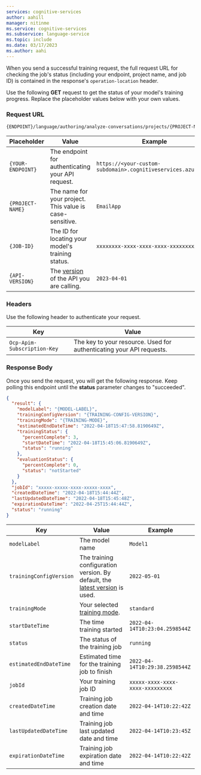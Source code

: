 ```yaml
---
services: cognitive-services
author: aahill
manager: nitinme
ms.service: cognitive-services
ms.subservice: language-service
ms.topic: include
ms.date: 03/17/2023
ms.author: aahi
---
```


When you send a successful training request, the full request URL for checking the job's status (including your endpoint, project name, and job ID) is contained in the response's `operation-location` header. 

Use the following **GET** request to get the status of your model's training progress. Replace the placeholder values below with your own values. 

### Request URL

```rest
{ENDPOINT}/language/authoring/analyze-conversations/projects/{PROJECT-NAME}/train/jobs/{JOB-ID}?api-version={API-VERSION}
```

|Placeholder  |Value  | Example |
|---------|---------|---------|
|`{YOUR-ENDPOINT}`     | The endpoint for authenticating your API request.   | `https://<your-custom-subdomain>.cognitiveservices.azure.com` |
|`{PROJECT-NAME}`     | The name for your project. This value is case-sensitive.   | `EmailApp` |
|`{JOB-ID}`     | The ID for locating your model's training status.  | `xxxxxxxx-xxxx-xxxx-xxxx-xxxxxxxxxxxxx` |
|`{API-VERSION}`     | The [version](../../../concepts/model-lifecycle.md#api-versions) of the API you are calling. | `2023-04-01` |

### Headers

Use the following header to authenticate your request. 

|Key|Value|
|--|--|
|`Ocp-Apim-Subscription-Key`| The key to your resource. Used for authenticating your API requests.|


### Response Body

Once you send the request, you will get the following response. Keep polling this endpoint until the **status** parameter changes to "succeeded". 

```json
{
  "result": {
    "modelLabel": "{MODEL-LABEL}",
    "trainingConfigVersion": "{TRAINING-CONFIG-VERSION}",
    "trainingMode": "{TRAINING-MODE}",
    "estimatedEndDateTime": "2022-04-18T15:47:58.8190649Z",
    "trainingStatus": {
      "percentComplete": 3,
      "startDateTime": "2022-04-18T15:45:06.8190649Z",
      "status": "running"
    },
    "evaluationStatus": {
      "percentComplete": 0,
      "status": "notStarted"
    }
  },
  "jobId": "xxxxx-xxxxx-xxxx-xxxxx-xxxx",
  "createdDateTime": "2022-04-18T15:44:44Z",
  "lastUpdatedDateTime": "2022-04-18T15:45:48Z",
  "expirationDateTime": "2022-04-25T15:44:44Z",
  "status": "running"
}
```

|Key  |Value  | Example |
|---------|----------|--|
| `modelLabel` |The model name| `Model1` |
| `trainingConfigVersion` | The training configuration version. By default, the [latest version](../../../concepts/model-lifecycle.md#custom-features) is used. | `2022-05-01` |
| `trainingMode` | Your selected [training mode](../../how-to/train-model.md#training-modes).  | `standard` |
| `startDateTime` | The time training started  |`2022-04-14T10:23:04.2598544Z`|
| `status` | The status of the training job | `running`|
|`estimatedEndDateTime` | Estimated time for the training job to finish| `2022-04-14T10:29:38.2598544Z`|
|`jobId`| Your training job ID| `xxxxx-xxxx-xxxx-xxxx-xxxxxxxxx`|
|`createdDateTime`| Training job creation date and time | `2022-04-14T10:22:42Z`|
|`lastUpdatedDateTime`| Training job last updated date and time | `2022-04-14T10:23:45Z`|
|`expirationDateTime`| Training job expiration date and time | `2022-04-14T10:22:42Z`|

